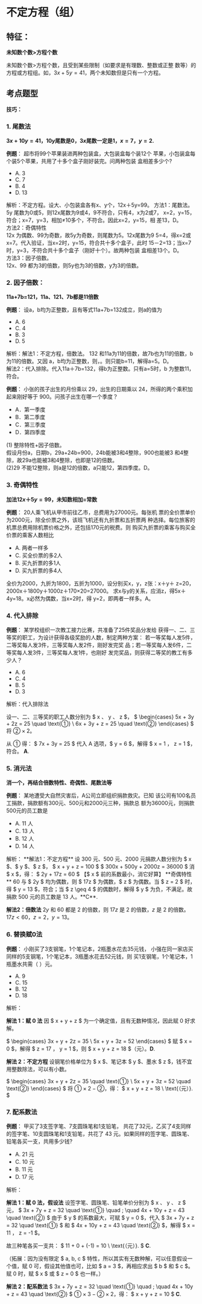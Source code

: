 # 不定方程（组） 

## 特征：

**未知数个数>方程个数** 

未知数个数>方程个数，且受到某些限制（如要求是有理数、整数或正整
数等）的方程或方程组。如，$3x+5y=41$，两个未知数但是只有一个方程。

## 考点题型 


**技巧：**   

### 1. 尾数法

**$3x+10y=41$，$10y$尾数是$0$，$3x$尾数一定是$1$，$x=7$，$y=2$.** 

**例题**：
超市将99个苹果装进两种包装盒，大包装盒每个装12个
苹果，小包装盒每个装5个苹果，共用了十多个盒子刚好装完。问两种包装
盒相差多少个? 

- A. 3                  
- C. 7                  
- B. 4 
- D. 13

<BlurredAnswer>
解析：不定方程。设大、小包装盒各有x、y个，12x＋5y=99。 
方法1：尾数法。 <br/>
5y 尾数为0或5，则12x尾数为9或4，9不符合，只有4，x为2或7，
x=2，y=15，符合；x=7，y=3，相加≠10多个，不符合。因此x=2，y=15，相
差13，D。 <br/>
方法2：奇偶特性 <br/>
12x 为偶数、99为奇数，故5y为奇数，则尾数为5。12x尾数为9
5=4，得x=2或x=7。代入验证，当x=2时，y=15，符合共十多个盒子，此时
15－2=13；当x=7时，y=3，不符合共十多个盒子（刚好十个）。故两种包装
盒相差13个。D。 <br/>
方法3：因子倍数。 <br/>
12x、99 都为3的倍数，则5y也为3的倍数，y为3的倍数。 
</BlurredAnswer>

### 2. 因子倍数：

**11a+7b=121，11a、121、7b都是11倍数** 

**例题**：
设a，b均为正整数，且有等式11a+7b=132成立，则a的值为

- A. 6               
- C. 4                  
- B. 3 
- D. 5

<BlurredAnswer>
解析：解法1：不定方程，倍数法。 
132 和11a为11的倍数，故7b也为11的倍数，b为11的倍数。又因
a，b均为正整数，则，。则只能b=11，解得a=5。D。  <br/>
解法2：代入排除。代入11a＋7b=132，得b为正整数。只有a=5时，b
为整数11，符合。<br/>
</BlurredAnswer>

**例题**：
小张的孩子出生的月份乘以 29，出生的日期乘以 
24，所得的两个乘积加起来刚好等于 900。问孩子出生在哪一个季度？

- A．第一季度                 
- B．第二季度
- C．第三季度                 
- D．第四季度

<BlurredAnswer>
(1) 整除特性+因子倍数。 <br/>
假设月份a，日期b，29a+24b=900，24b能被3和4整除，900也能被3
和4整除，故29a也能被3和4整除，也即是12的倍数。 <br/>
(2)29 不能12整除，则a是12的倍数，a只能12，第四季度。D。
</BlurredAnswer>

### 3. 奇偶特性

**加法$12x＋5y=99$，未知数相加=常数** 

**例题**：
20人乘飞机从甲市前往乙市，总费用为27000元。每张机
票的全价票单价为2000元，除全价票之外，该班飞机还有九折票和五折票两
种选择。每位旅客的机票总费用除机票价格之外，还包括170元的税费。则
购买九折票的乘客与购买全价票的乘客人数相比

- A. 两者一样多                  
- C. 买全价票的多2人             
- B. 买九折票的多1人 
- D. 买九折票的多4人

<BlurredAnswer>
全价为2000，九折为1800，五折为1000，设分别买x，y，z张：x＋y＋
z=20，2000x＋1800y＋1000z＋170×20=27000。 
求x与y的关系，应消z，得5x＋4y=18。x必然为偶数，当x=2时，得
y=2，即两者一样多。A。
</BlurredAnswer>

### 4. 代入排除

**例题**：
某学校组织一次教工接力比赛，共准备了25件奖品分发给
获得一、二、三等奖的职工，为设计获得各级奖励的人数，制定两种方案：
若一等奖每人发5件，二等奖每人发3件，三等奖每人发2件，刚好发完奖
品；若一等奖每人发6件，二等奖每人发3件，三等奖每人发1件，也刚好
发完奖品，则获得二等奖的教工有多少人？ 

- A. 6                 
- C. 4                 
- B. 5 
- D. 3 

<BlurredAnswer>
解析：代入排除法

设一、二、三等奖的职工人数分别为 $ x $、$ y $、$ z $，
$
\begin{cases}
5x + 3y + 2z = 25 \quad \text{①} \\
6x + 3y + z = 25 \quad \text{②}
\end{cases}
$
将 $\text{②} \times 2$。

从 ① 得：
$
7x + 3y = 25
$
代入 A 选项，$ y = 6 $，解得 $ x = 1 $，$ z = 1 $，符合。 **A**.
</BlurredAnswer>

### 5. 消元法

**消一个，再结合倍数特性、奇偶性、尾数法等**

**例题**：
某地遭受大自然灾害后，A公司立即组织捐款救灾。已知
该公司有100名员工捐款，捐款额有300元、500元和2000元三种，捐款总
额为36000元，则捐款500元的员工数是

- A. 11 人                
- C. 13 人                
- B. 12 人 
- D. 14 人 


<BlurredAnswer>
解析：
**解法1：不定方程**
设 300 元、500 元、2000 元捐款人数分别为 $ x $、$ y $、$ z $，
$
x + y + z = 100
$
$
300x + 500y + 2000z = 36000
$
消 $ x $，得：
$
2y + 17z = 60
$
【$ x $ 前的系数最小，消它好算】
**奇偶特性**
60 与 $ 2y $ 均为偶数，则 $ 17z $ 为偶数，$ z $ 为偶数。当 $ z = 2 $ 时，得 $ y = 13 $，符合；当 $ z \geq 4 $ 的偶数时，解得 $ y $ 为负，不满足。故捐款 500 元的员工数是 13 人。**C**.

**解法2：倍数法**
$2y$ 和 $60$ 都是 $2$ 的倍数，则 $17z$ 是 $2$ 的倍数，$z$ 是 $2$ 的倍数。$17z < 60$，$z = 2$，$y = 13$。
</BlurredAnswer>


### 6. 替换赋0法

**例题**：
小刚买了3支钢笔，1个笔记本，2瓶墨水花去35元钱，
小强在同一家店买同样的5支钢笔，1个笔记本，3瓶墨水花去52元钱，则
买1支钢笔，1个笔记本，1瓶墨水共需（ ）元。

- A. 9                  
- C. 15                 
- B. 12 
- D. 18 

<BlurredAnswer>
解析：

**解法 1：赋 0 法**
因 $ x + y + z $ 为一个确定值，且有无数种情况，因此赋 0 好求解。

$
\begin{cases}
3x + y + 2z = 35 \\
5x + y + 3z = 52
\end{cases}
$
赋 $ x = 0 $，解得 $ z = 17 $，$ y = 1 $，则 $ x + y + z = 18 $（元）。**D**.

**解法 2：不定方程**
设钢笔价格单位为 $ x $、笔记本 $ y $、墨水 $ z $，钱不宜用整数除法，可以有小数。

$
\begin{cases}
3x + y + 2z = 35 \quad \text{①} \\
5x + y + 3z = 52 \quad \text{②}
\end{cases}
$
将 $\text{①} \times 2 - \text{②}$，得：
$
x + y + z = 18 \ \text{（元）}.
$
</BlurredAnswer>

### 7. 配系数法 

**例题**：
甲买了3支签字笔、7支圆珠笔和1支铅笔，
共花了32元，乙买了4支同样的签字笔、10支圆珠笔和1支铅笔，共花了
43 元。如果同样的签字笔、圆珠笔、铅笔各买一支，共用多少钱?

- A. 21 元                
- C. 10 元                
- B. 11 元 
- D. 17 元

<BlurredAnswer>
解析：

**解法 1：赋 0 法，假设法**
设签字笔、圆珠笔、铅笔单价分别为 $ x $、$ y $、$ z $ 元，
$
3x + 7y + z = 32 \quad \text{①} \quad ; \quad 4x + 10y + z = 43 \quad \text{②}
$
由于 $ y $ 的系数最大，可赋 $ y = 0 $，代入 $ 3x + 7y + z = 32 \quad \text{①} $ 和 $ 4x + 10y + z = 43 \quad \text{②} $，解得 $ x = 11 $，$ z = -1 $。

故三种笔各买一支共：
$
11 + 0 + (-1) = 10 \ \text{（元）}.
$
**C**.

（拓展：因为没有限定 $ a, b, c $ 特性，所以其实有无数种解，可以任意假设一个值，赋 0 可，假设其他值也可，比如 $ a = 3 $，再相应求出 $ b $ 和 $ c $。赋 0 时，赋 $ x $ 或 $ z = 0 $ 也一样。）

**解法 2：配系数法**
$
3x + 7y + z = 32 \quad \text{①} \quad ; \quad 4x + 10y + z = 43 \quad \text{②}
$
$\text{①} \times 3 - \text{②} \times 2$，得：
$
x + y + z = 10
$
**C**.
</BlurredAnswer>

